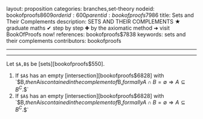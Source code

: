 layout: proposition
categories: branches,set-theory
nodeid: bookofproofs$8609
orderid: 600
parentid: bookofproofs$7986
title: Sets and Their Complements
description: SETS AND THEIR COMPLEMENTS ★ graduate maths ✔ step by step ✚ by the axiomatic method ➜ visit BookOfProofs now!
references: bookofproofs$7838
keywords: sets and their complements
contributors: bookofproofs

---


---

Let `$A,B$` be [sets][bookofproofs$550].
1. If `$A$` has an empty [intersection][bookofproofs$6828] with `$B,$` then `$A$` is contained in the complement of `$B,$` formally `$$A\cap B=\emptyset\Rightarrow A\subseteq B^C.$$`
1. If `$A$` has an empty [intersection][bookofproofs$6828] with `$B,$` then `$A$` is contained in the complement of `$B,$` formally `$$A\cap B=\emptyset\Rightarrow A\subseteq B^C.$$`

